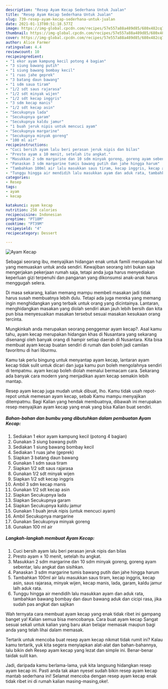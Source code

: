```yaml
---
description: "Resep Ayam Kecap Sederhana Untuk Jualan"
title: "Resep Ayam Kecap Sederhana Untuk Jualan"
slug: 739-resep-ayam-kecap-sederhana-untuk-jualan
date: 2021-01-13T00:51:18.577Z
image: https://img-global.cpcdn.com/recipes/57e557a88a489d85/680x482cq70/ayam-kecap-foto-resep-utama.jpg
thumbnail: https://img-global.cpcdn.com/recipes/57e557a88a489d85/680x482cq70/ayam-kecap-foto-resep-utama.jpg
cover: https://img-global.cpcdn.com/recipes/57e557a88a489d85/680x482cq70/ayam-kecap-foto-resep-utama.jpg
author: Alice Farmer
ratingvalue: 4.4
reviewcount: 10
recipeingredient:
- "1 ekor ayam kampung kecil potong 4 bagian"
- "3 siung bawang putih"
- "1 siung bawang bombay kecil"
- "1 ruas jahe geprek"
- "3 batang daun bawang"
- "1 sdm saua tiram"
- "1/2 sdt saus rajarasa"
- "1/2 sdt minyak wijen"
- "1/2 sdt kecap inggris"
- "3 sdm kecap manis"
- "1/2 sdt kecap asin"
- "Secukupnya lada"
- "Secukupnya garam"
- "Secukupnya kaldu jamur"
- "1 buah jeruk nipis untuk mencuci ayam"
- "Secukupnya margarine"
- "Secukupnya minyak goreng"
- "100 ml air"
recipeinstructions:
- "Cuci bersih ayam lalu beri perasan jeruk nipis dan bilas"
- "Presto ayam ± 10 menit, setelah itu angkat."
- "Masukkan 2 sdm margarine dan 10 sdm minyak goreng, goreng ayam sebentar, lalu angkat dan sisihkan."
- "Panaskan 3 sdm margarine tumis bawang putih dan jahe hingga harum"
- "Tambahkan 100ml air lalu masukkan saus tiram, kecap inggris, kecap asin, saus rajarasa, minyak wijen, kecap manis, lada, garam, kaldu jamur lalh aduk rata."
- "Tunggu hingga air mendidih lalu masukkan ayam dan aduk rata, tambahkan bawang bombay dan daun bawang aduk dan cicipi rasa, jika sudah pas angkat dan sajikan"
categories:
- Resep
tags:
- ayam
- kecap

katakunci: ayam kecap 
nutrition: 258 calories
recipecuisine: Indonesian
preptime: "PT18M"
cooktime: "PT39M"
recipeyield: "4"
recipecategory: Dessert

---
```



![Ayam Kecap](https://img-global.cpcdn.com/recipes/57e557a88a489d85/680x482cq70/ayam-kecap-foto-resep-utama.jpg)

Sebagai seorang ibu, menyajikan hidangan enak untuk famili merupakan hal yang memuaskan untuk anda sendiri. Kewajiban seorang istri bukan saja mengerjakan pekerjaan rumah saja, tetapi anda juga harus menyediakan keperluan gizi terpenuhi dan panganan yang dikonsumsi anak-anak harus menggugah selera.

Di masa  sekarang, kalian memang mampu membeli masakan jadi tidak harus susah membuatnya lebih dulu. Tetapi ada juga mereka yang memang ingin menghidangkan yang terbaik untuk orang yang dicintainya. Lantaran, menghidangkan masakan yang diolah sendiri akan jauh lebih bersih dan kita pun bisa menyesuaikan masakan tersebut sesuai masakan kesukaan orang tercinta. 



Mungkinkah anda merupakan seorang penggemar ayam kecap?. Asal kamu tahu, ayam kecap merupakan hidangan khas di Nusantara yang sekarang disenangi oleh banyak orang di hampir setiap daerah di Nusantara. Kita bisa membuat ayam kecap buatan sendiri di rumah dan boleh jadi camilan favoritmu di hari liburmu.

Kamu tak perlu bingung untuk menyantap ayam kecap, lantaran ayam kecap tidak sulit untuk dicari dan juga kamu pun boleh mengolahnya sendiri di tempatmu. ayam kecap boleh diolah memalui bermacam cara. Sekarang ada banyak cara modern yang menjadikan ayam kecap semakin lebih mantap.

Resep ayam kecap juga mudah untuk dibuat, lho. Kamu tidak usah repot-repot untuk memesan ayam kecap, sebab Kamu mampu menyajikan ditempatmu. Bagi Kalian yang hendak membuatnya, dibawah ini merupakan resep menyajikan ayam kecap yang enak yang bisa Kalian buat sendiri.

<!--inarticleads1-->

##### Bahan-bahan dan bumbu yang dibutuhkan dalam pembuatan Ayam Kecap:

1. Sediakan 1 ekor ayam kampung kecil (potong 4 bagian)
1. Gunakan 3 siung bawang putih
1. Sediakan 1 siung bawang bombay kecil
1. Sediakan 1 ruas jahe (geprek)
1. Siapkan 3 batang daun bawang
1. Gunakan 1 sdm saua tiram
1. Siapkan 1/2 sdt saus rajarasa
1. Gunakan 1/2 sdt minyak wijen
1. Siapkan 1/2 sdt kecap inggris
1. Ambil 3 sdm kecap manis
1. Gunakan 1/2 sdt kecap asin
1. Siapkan Secukupnya lada
1. Siapkan Secukupnya garam
1. Siapkan Secukupnya kaldu jamur
1. Gunakan 1 buah jeruk nipis (untuk mencuci ayam)
1. Ambil Secukupnya margarine
1. Gunakan Secukupnya minyak goreng
1. Gunakan 100 ml air




<!--inarticleads2-->

##### Langkah-langkah membuat Ayam Kecap:

1. Cuci bersih ayam lalu beri perasan jeruk nipis dan bilas
1. Presto ayam ± 10 menit, setelah itu angkat.
1. Masukkan 2 sdm margarine dan 10 sdm minyak goreng, goreng ayam sebentar, lalu angkat dan sisihkan.
1. Panaskan 3 sdm margarine tumis bawang putih dan jahe hingga harum
1. Tambahkan 100ml air lalu masukkan saus tiram, kecap inggris, kecap asin, saus rajarasa, minyak wijen, kecap manis, lada, garam, kaldu jamur lalh aduk rata.
1. Tunggu hingga air mendidih lalu masukkan ayam dan aduk rata, tambahkan bawang bombay dan daun bawang aduk dan cicipi rasa, jika sudah pas angkat dan sajikan




Wah ternyata cara membuat ayam kecap yang enak tidak ribet ini gampang banget ya! Kalian semua bisa mencobanya. Cara buat ayam kecap Sangat sesuai sekali untuk kalian yang baru akan belajar memasak maupun bagi anda yang telah lihai dalam memasak.

Tertarik untuk mencoba buat resep ayam kecap nikmat tidak rumit ini? Kalau kamu tertarik, yuk kita segera menyiapkan alat-alat dan bahan-bahannya, lalu bikin deh Resep ayam kecap yang lezat dan simple ini. Benar-benar taidak sulit kan. 

Jadi, daripada kamu berlama-lama, yuk kita langsung hidangkan resep ayam kecap ini. Pasti anda tak akan nyesel sudah bikin resep ayam kecap mantab sederhana ini! Selamat mencoba dengan resep ayam kecap enak tidak ribet ini di rumah kalian masing-masing,oke!.

